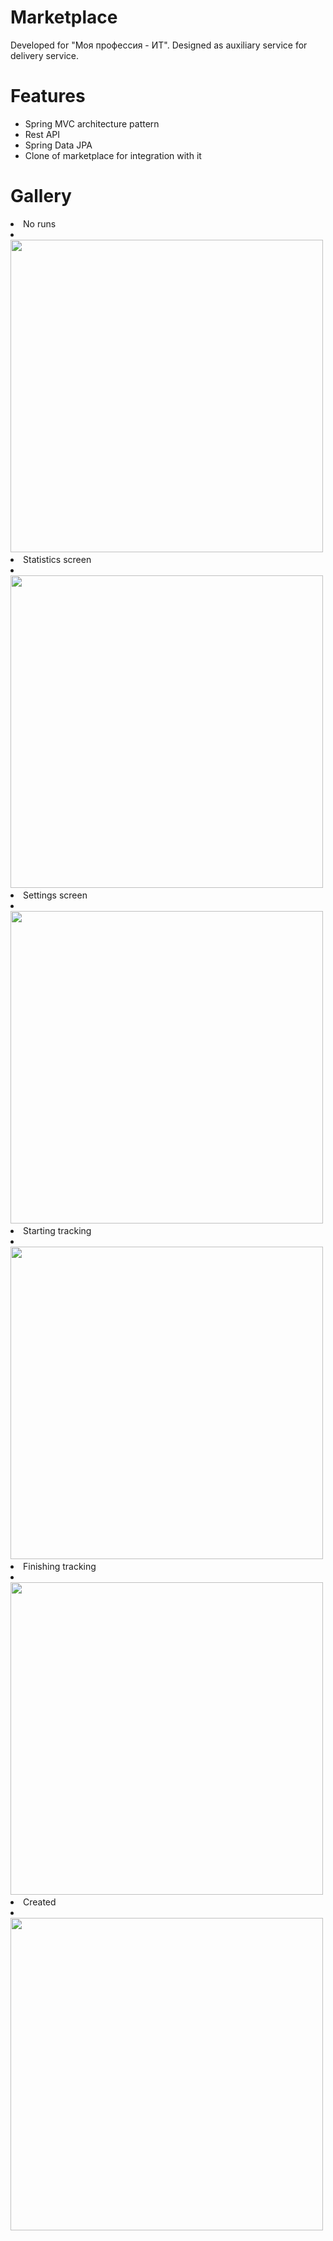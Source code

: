# Marketplace

Developed for "Моя профессия - ИТ". 
Designed as auxiliary service for delivery service.

# Features
- Spring MVC architecture pattern
- Rest API
- Spring Data JPA
- Clone of marketplace for integration with it

# Gallery

<li>
  No runs
</li>
<li>
  <img src="screenshots/main_screen_empty.png" width="500">
</li>
<li>
  Statistics screen
</li>
<li>
  <img src="screenshots/statistic_screen.png" width="500">
</li>
<li>
 Settings screen
</li>
<li>
  <img src="screenshots/settings_screen.png" width="500">
</li>
<li>
  Starting tracking
</li>
<li>
  <img src="screenshots/tracking_screen_start.png" width="500">
</li>
<li>
  Finishing tracking
</li>
<li>
  <img src="screenshots/tracking_screen_end.png" width="500">
</li>
<li>
  Created
</li>
<li>
  <img src="screenshots/main_screen_added.png" width="500">
</li>
